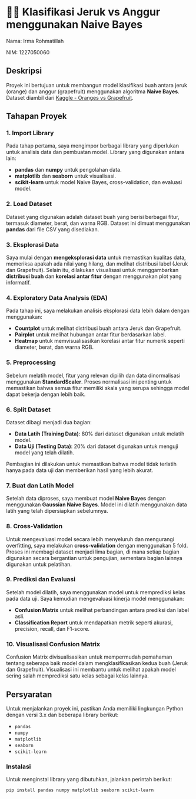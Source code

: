 # 🍊🍇 Klasifikasi Jeruk vs Anggur menggunakan Naive Bayes

Nama: Irma Rohmatillah

NIM: 1227050060

## Deskripsi
Proyek ini bertujuan untuk membangun model klasifikasi buah antara jeruk (orange) dan anggur (grapefruit) menggunakan algoritma **Naive Bayes**. Dataset diambil dari [Kaggle - Oranges vs Grapefruit](https://www.kaggle.com/datasets/joshmcadams/oranges-vs-grapefruit).

## Tahapan Proyek

### 1. **Import Library**
Pada tahap pertama, saya mengimpor berbagai library yang diperlukan untuk analisis data dan pembuatan model. Library yang digunakan antara lain:
- **pandas** dan **numpy** untuk pengolahan data.
- **matplotlib** dan **seaborn** untuk visualisasi.
- **scikit-learn** untuk model Naive Bayes, cross-validation, dan evaluasi model.

### 2. **Load Dataset**
Dataset yang digunakan adalah dataset buah yang berisi berbagai fitur, termasuk diameter, berat, dan warna RGB. Dataset ini dimuat menggunakan **pandas** dari file CSV yang disediakan.

### 3. **Eksplorasi Data**
Saya mulai dengan **mengeksplorasi data** untuk memastikan kualitas data, memeriksa apakah ada nilai yang hilang, dan melihat distribusi label (Jeruk dan Grapefruit). 
Selain itu, dilakukan visualisasi untuk menggambarkan **distribusi buah** dan **korelasi antar fitur** dengan menggunakan plot yang informatif.

### 4. **Exploratory Data Analysis (EDA)**
Pada tahap ini, saya melakukan analisis eksplorasi data lebih dalam dengan menggunakan:
- **Countplot** untuk melihat distribusi buah antara Jeruk dan Grapefruit.
- **Pairplot** untuk melihat hubungan antar fitur berdasarkan label.
- **Heatmap** untuk memvisualisasikan korelasi antar fitur numerik seperti diameter, berat, dan warna RGB.

### 5. **Preprocessing**
Sebelum melatih model, fitur yang relevan dipilih dan data dinormalisasi menggunakan **StandardScaler**. Proses normalisasi ini penting untuk memastikan bahwa semua fitur memiliki skala yang serupa sehingga model dapat bekerja dengan lebih baik.

### 6. **Split Dataset**
Dataset dibagi menjadi dua bagian:
- **Data Latih (Training Data)**: 80% dari dataset digunakan untuk melatih model.
- **Data Uji (Testing Data)**: 20% dari dataset digunakan untuk menguji model yang telah dilatih.

Pembagian ini dilakukan untuk memastikan bahwa model tidak terlatih hanya pada data uji dan memberikan hasil yang lebih akurat.

### 7. **Buat dan Latih Model**
Setelah data diproses, saya membuat model **Naive Bayes** dengan menggunakan **Gaussian Naive Bayes**. Model ini dilatih menggunakan data latih yang telah dipersiapkan sebelumnya.

### 8. **Cross-Validation**
Untuk mengevaluasi model secara lebih menyeluruh dan mengurangi overfitting, saya melakukan **cross-validation** dengan menggunakan 5 fold. Proses ini membagi dataset menjadi lima bagian, di mana setiap bagian digunakan secara bergantian untuk pengujian, sementara bagian lainnya digunakan untuk pelatihan.

### 9. **Prediksi dan Evaluasi**
Setelah model dilatih, saya menggunakan model untuk memprediksi kelas pada data uji. Saya kemudian mengevaluasi kinerja model menggunakan:
- **Confusion Matrix** untuk melihat perbandingan antara prediksi dan label asli.
- **Classification Report** untuk mendapatkan metrik seperti akurasi, precision, recall, dan F1-score.

### 10. **Visualisasi Confusion Matrix**
Confusion Matrix divisualisasikan untuk mempermudah pemahaman tentang seberapa baik model dalam mengklasifikasikan kedua buah (Jeruk dan Grapefruit). Visualisasi ini membantu untuk melihat apakah model sering salah memprediksi satu kelas sebagai kelas lainnya.

## Persyaratan
Untuk menjalankan proyek ini, pastikan Anda memiliki lingkungan Python dengan versi 3.x dan beberapa library berikut:
- `pandas`
- `numpy`
- `matplotlib`
- `seaborn`
- `scikit-learn`

### Instalasi
Untuk menginstal library yang dibutuhkan, jalankan perintah berikut:

```bash
pip install pandas numpy matplotlib seaborn scikit-learn
